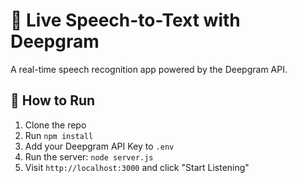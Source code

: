 # 🎤 Live Speech-to-Text with Deepgram

A real-time speech recognition app powered by the Deepgram API.

## 🚀 How to Run

1. Clone the repo
2. Run `npm install`
3. Add your Deepgram API Key to `.env`
4. Run the server: `node server.js`
5. Visit `http://localhost:3000` and click "Start Listening"
